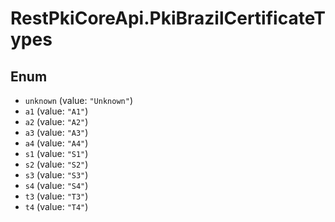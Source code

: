 # RestPkiCoreApi.PkiBrazilCertificateTypes

## Enum

* `unknown` (value: `"Unknown"`)
* `a1` (value: `"A1"`)
* `a2` (value: `"A2"`)
* `a3` (value: `"A3"`)
* `a4` (value: `"A4"`)
* `s1` (value: `"S1"`)
* `s2` (value: `"S2"`)
* `s3` (value: `"S3"`)
* `s4` (value: `"S4"`)
* `t3` (value: `"T3"`)
* `t4` (value: `"T4"`)
